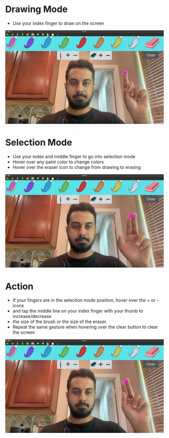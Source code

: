 # Drawing Mode
* Use your index finger to draw on the screen

![Drawing Mode Image](https://github.com/wghauri/Virtual-Painter/blob/main/Instruction%20Images/Drawing_Mode.png)

# Selection Mode
* Use your index and middle finger to go into selection mode
* Hover over any paint color to change colors
* Hover over the eraser icon to change from drawing to erasing

![Selection Mode Image](https://github.com/wghauri/Virtual-Painter/blob/main/Instruction%20Images/Selection_Mode.png)

# Action
* If your fingers are in the selection mode position, hover over the + or - icons 
* and tap the middle line on your index finger with your thumb to increase/decrease 
* the size of the brush or the size of the eraser. 
* Repeat the same gesture when hovering over the clear button to clear the screen

![Action Image](https://github.com/wghauri/Virtual-Painter/blob/main/Instruction%20Images/Action.png)
